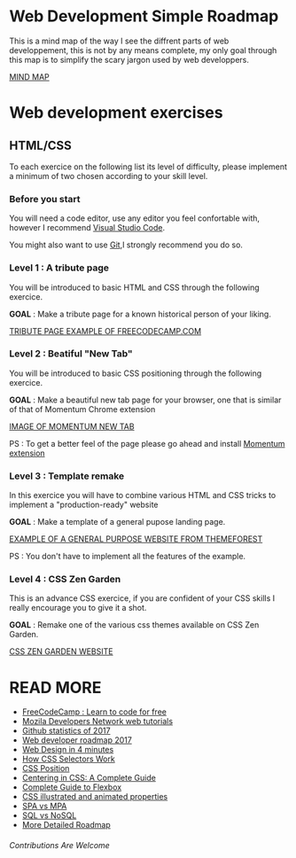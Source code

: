 # Web Development Simple Roadmap

This is a mind map of the way I see the diffrent parts of web developpement, this is not by any means complete, my only goal through this map is to simplify the scary jargon used by web developpers.

[MIND MAP](https://atlas.mindmup.com/abdelkhalekesi/web_developement/index.html)

# Web development exercises

## HTML/CSS

To each exercice on the following list its level of difficulty, please implement a minimum of two chosen according to your skill level.

### Before you start

You will need a code editor, use any editor you feel confortable with, however I recommend [Visual Studio Code](https://code.visualstudio.com/).

You might also want to use [Git](https://git-scm.com/),I strongly recommend you do so.

### Level 1 : A tribute page

You will be introduced to basic HTML and CSS through the following exercice.

**GOAL** : Make a tribute page for a known historical person of your liking.

[TRIBUTE PAGE EXAMPLE OF FREECODECAMP.COM](https://codepen.io/freeCodeCamp/full/NNvBQW)

### Level 2 : Beatiful "New Tab"

You will be introduced to basic CSS positioning through the following exercice.

**GOAL** : Make a beautiful new tab page for your browser, one that is similar of that of Momentum Chrome extension

[IMAGE OF MOMENTUM NEW TAB](https://imgur.com/a/NUjiv)

PS : To get a better feel of the page please go ahead and install [Momentum extension](https://chrome.google.com/webstore/detail/momentum/laookkfknpbbblfpciffpaejjkokdgca?hl=en)

### Level 3 : Template remake

In this exercice you will have to combine various HTML and CSS tricks to implement a "production-ready" website

**GOAL** : Make a template of a general pupose landing page.

[EXAMPLE OF A GENERAL PURPOSE WEBSITE FROM THEMEFOREST](http://preview.themeforest.net/item/whiteble-minimal-portfolio-agency-shop-creative-html-template/full_screen_preview/19938762)

PS : You don't have to implement all the features of the example.

### Level 4 : CSS Zen Garden

This is an advance CSS exercice, if you are confident of your CSS skills I really encourage you to give it a shot.

**GOAL** : Remake one of the various css themes available on CSS Zen Garden.

[CSS ZEN GARDEN WEBSITE](http://www.csszengarden.com/)

# READ MORE

* [FreeCodeCamp : Learn to code for free](https://www.freecodecamp.org/)
* [Mozila Developers Network web tutorials](https://developer.mozilla.org/en-US/docs/Web)
* [Github statistics of 2017 ](https://octoverse.github.com/)
* [Web developer roadmap 2017 ](https://github.com/kamranahmedse/developer-roadmap)
* [Web Design in 4 minutes](https://jgthms.com/web-design-in-4-minutes/)
* [How CSS Selectors Work](https://css-tricks.com/how-css-selectors-work/)
* [CSS Position](https://developer.mozilla.org/en-US/docs/Web/CSS/position)
* [Centering in CSS: A Complete Guide](https://css-tricks.com/centering-css-complete-guide/)
* [Complete Guide to Flexbox](https://css-tricks.com/snippets/css/a-guide-to-flexbox/)
* [CSS illustrated and animated properties](http://cssreference.io/)
* [SPA vs MPA ](https://medium.com/@NeotericEU/single-page-application-vs-multiple-page-application-2591588efe58)
* [SQL vs NoSQL ](https://www.sitepoint.com/sql-vs-nosql-differences/)
* [More Detailed Roadmap ](https://github.com/kamranahmedse/developer-roadmap)

###### Contributions Are Welcome

